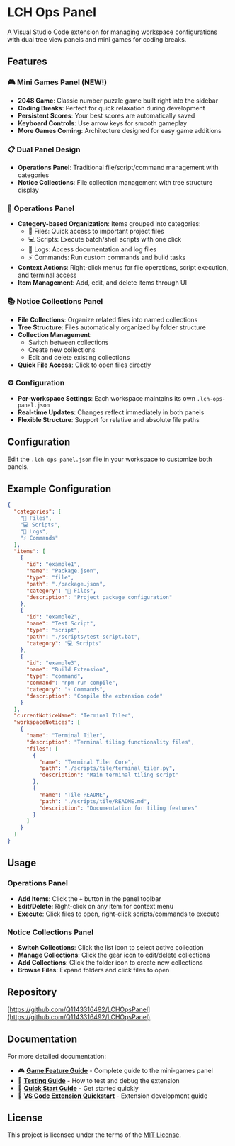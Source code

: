 
# LCH Ops Panel

A Visual Studio Code extension for managing workspace configurations with dual tree view panels and mini games for coding breaks.

## Features

### 🎮 Mini Games Panel (NEW!)
- **2048 Game**: Classic number puzzle game built right into the sidebar
- **Coding Breaks**: Perfect for quick relaxation during development
- **Persistent Scores**: Your best scores are automatically saved
- **Keyboard Controls**: Use arrow keys for smooth gameplay
- **More Games Coming**: Architecture designed for easy game additions

### 📋 Dual Panel Design
- **Operations Panel**: Traditional file/script/command management with categories
- **Notice Collections**: File collection management with tree structure display

### 🔧 Operations Panel
- **Category-based Organization**: Items grouped into categories:
  - 📁 Files: Quick access to important project files
  - 💻 Scripts: Execute batch/shell scripts with one click
  - 📝 Logs: Access documentation and log files
  - ⚡ Commands: Run custom commands and build tasks
- **Context Actions**: Right-click menus for file operations, script execution, and terminal access
- **Item Management**: Add, edit, and delete items through UI

### 📚 Notice Collections Panel
- **File Collections**: Organize related files into named collections
- **Tree Structure**: Files automatically organized by folder structure
- **Collection Management**: 
  - Switch between collections
  - Create new collections
  - Edit and delete existing collections
- **Quick File Access**: Click to open files directly

### ⚙️ Configuration
- **Per-workspace Settings**: Each workspace maintains its own `.lch-ops-panel.json`
- **Real-time Updates**: Changes reflect immediately in both panels
- **Flexible Structure**: Support for relative and absolute file paths

## Configuration

Edit the `.lch-ops-panel.json` file in your workspace to customize both panels.

## Example Configuration

```json
{
  "categories": [
    "📁 Files",
    "💻 Scripts", 
    "📝 Logs",
    "⚡ Commands"
  ],
  "items": [
    {
      "id": "example1",
      "name": "Package.json",
      "type": "file",
      "path": "./package.json",
      "category": "📁 Files",
      "description": "Project package configuration"
    },
    {
      "id": "example2", 
      "name": "Test Script",
      "type": "script",
      "path": "./scripts/test-script.bat",
      "category": "💻 Scripts"
    },
    {
      "id": "example3",
      "name": "Build Extension",
      "type": "command", 
      "command": "npm run compile",
      "category": "⚡ Commands",
      "description": "Compile the extension code"
    }
  ],
  "currentNoticeName": "Terminal Tiler",
  "workspaceNotices": [
    {
      "name": "Terminal Tiler",
      "description": "Terminal tiling functionality files",
      "files": [
        {
          "name": "Terminal Tiler Core",
          "path": "./scripts/tile/terminal_tiler.py",
          "description": "Main terminal tiling script"
        },
        {
          "name": "Tile README", 
          "path": "./scripts/tile/README.md",
          "description": "Documentation for tiling features"
        }
      ]
    }
  ]
}
```

## Usage

### Operations Panel
- **Add Items**: Click the `+` button in the panel toolbar
- **Edit/Delete**: Right-click on any item for context menu
- **Execute**: Click files to open, right-click scripts/commands to execute

### Notice Collections Panel  
- **Switch Collections**: Click the list icon to select active collection
- **Manage Collections**: Click the gear icon to edit/delete collections
- **Add Collections**: Click the folder icon to create new collections
- **Browse Files**: Expand folders and click files to open

## Repository
[https://github.com/Q1143316492/LCHOpsPanel](https://github.com/Q1143316492/LCHOpsPanel)

## Documentation

For more detailed documentation:

- 🎮 **[Game Feature Guide](docs/GAMES_README.md)** - Complete guide to the mini-games panel
- 🧪 **[Testing Guide](docs/TESTING_GUIDE.md)** - How to test and debug the extension
- 🚀 **[Quick Start Guide](docs/QUICKSTART.md)** - Get started quickly
- 🔧 **[VS Code Extension Quickstart](docs/vsc-extension-quickstart.md)** - Extension development guide

## License
This project is licensed under the terms of the [MIT License](./LICENSE.md).
